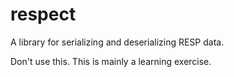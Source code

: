 # respect

A library for serializing and deserializing RESP data.

Don't use this.  This is mainly a learning exercise.
